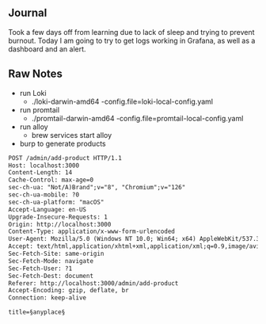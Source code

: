 ## Journal
Took a few days off from learning due to lack of sleep and trying to prevent burnout. Today I am going to try to get logs working in Grafana, as well as a dashboard and an alert.

## Raw Notes
- run Loki
	- ./loki-darwin-amd64 -config.file=loki-local-config.yaml
- run promtail
	- ./promtail-darwin-amd64 -config.file=promtail-local-config.yaml
- run alloy
	- brew services start alloy
- burp to generate products
```html
POST /admin/add-product HTTP/1.1
Host: localhost:3000
Content-Length: 14
Cache-Control: max-age=0
sec-ch-ua: "Not/A)Brand";v="8", "Chromium";v="126"
sec-ch-ua-mobile: ?0
sec-ch-ua-platform: "macOS"
Accept-Language: en-US
Upgrade-Insecure-Requests: 1
Origin: http://localhost:3000
Content-Type: application/x-www-form-urlencoded
User-Agent: Mozilla/5.0 (Windows NT 10.0; Win64; x64) AppleWebKit/537.36 (KHTML, like Gecko) Chrome/126.0.6478.57 Safari/537.36
Accept: text/html,application/xhtml+xml,application/xml;q=0.9,image/avif,image/webp,image/apng,*/*;q=0.8,application/signed-exchange;v=b3;q=0.7
Sec-Fetch-Site: same-origin
Sec-Fetch-Mode: navigate
Sec-Fetch-User: ?1
Sec-Fetch-Dest: document
Referer: http://localhost:3000/admin/add-product
Accept-Encoding: gzip, deflate, br
Connection: keep-alive

title=§anyplace§
```